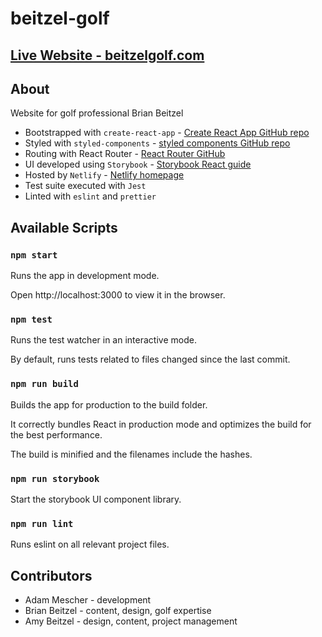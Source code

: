 # beitzel-golf

## [Live Website - beitzelgolf.com](https://www.beitzelgolf.com)

## About

Website for golf professional Brian Beitzel

* Bootstrapped with `create-react-app` - [Create React App GitHub repo](https://github.com/facebook/create-react-app)
* Styled with `styled-components` - [styled components GitHub repo](https://www.styled-components.com/)
* Routing with React Router - [React Router GitHub](https://github.com/ReactTraining/react-router)
* UI developed using `Storybook` - [Storybook React guide](https://storybook.js.org/docs/basics/guide-react/)
* Hosted by `Netlify` - [Netlify homepage](https://www.netlify.com/)
* Test suite executed with `Jest`
* Linted with `eslint` and `prettier`

## Available Scripts

### `npm start`

Runs the app in development mode.

Open http://localhost:3000 to view it in the browser.

### `npm test`

Runs the test watcher in an interactive mode.

By default, runs tests related to files changed since the last commit.

### `npm run build`

Builds the app for production to the build folder.

It correctly bundles React in production mode and optimizes the build for the best performance.

The build is minified and the filenames include the hashes.

### `npm run storybook`

Start the storybook UI component library. 

### `npm run lint`

Runs eslint on all relevant project files.

## Contributors

* Adam Mescher - development
* Brian Beitzel - content, design, golf expertise
* Amy Beitzel - design, content, project management
